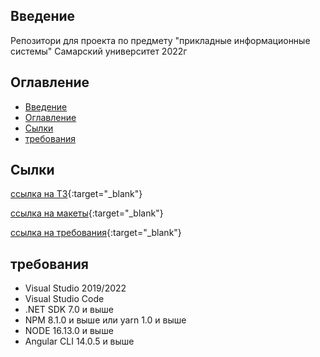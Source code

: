 ## Введение

Репозитори для проекта по предмету "прикладные информационные системы" 
Самарский университет 2022г

## Оглавление

- [Введение](#введение)
- [Оглавление](#оглавление)
- [Сылки](#сылки)
- [требования](#требования)

## Сылки

[ссылка на ТЗ](https://docs.yandex.ru/docs/view?url=ya-disk-public%3A%2F%2FGXFetMPR0FbndpqaGlrusXXEvbPaVs8JwxPJ%2B1Cl4%2BQoA7c2jzsfZhoV1R9c5L%2BUq%2FJ6bpmRyOJonT3VoXnDag%3D%3D%3A%2FМатериалы%20для%20практики%2FЗадания%20для%20команд%20(4%20вида%20на%20группу)%2FПРОЕКТ_Приложение_подачи_данных_домовладельцев_V1_00.pdf&name=ПРОЕКТ_Приложение_подачи_данных_домовладельцев_V1_00.pdf "ссылка на ТЗ"){:target="_blank"}

[ссылка на макеты](https://www.figma.com/file/FP5E5f897mrs5lCs916IK1/Приложение-подачи-данных-домовладельцев?node-id=137%3A0 "ссылка на макеты"){:target="_blank"}

[ссылка на требования](https://docs.yandex.ru/docs/view?url=ya-disk-public%3A%2F%2FGXFetMPR0FbndpqaGlrusXXEvbPaVs8JwxPJ%2B1Cl4%2BQoA7c2jzsfZhoV1R9c5L%2BUq%2FJ6bpmRyOJonT3VoXnDag%3D%3D%3A%2FМатериалы%20для%20практики%2FПИС%20(требования%20к%20выполнению%20практической%20работы).docx&name=ПИС%20(требования%20к%20выполнению%20практической%20работы).docx "ссылка на требования"){:target="_blank"}

## требования

- Visual Studio 2019/2022
- Visual Studio Code 
- .NET SDK 7.0 и выше
- NPM 8.1.0 и выше или yarn 1.0 и выше
- NODE 16.13.0 и выше
- Angular CLI 14.0.5 и выше
